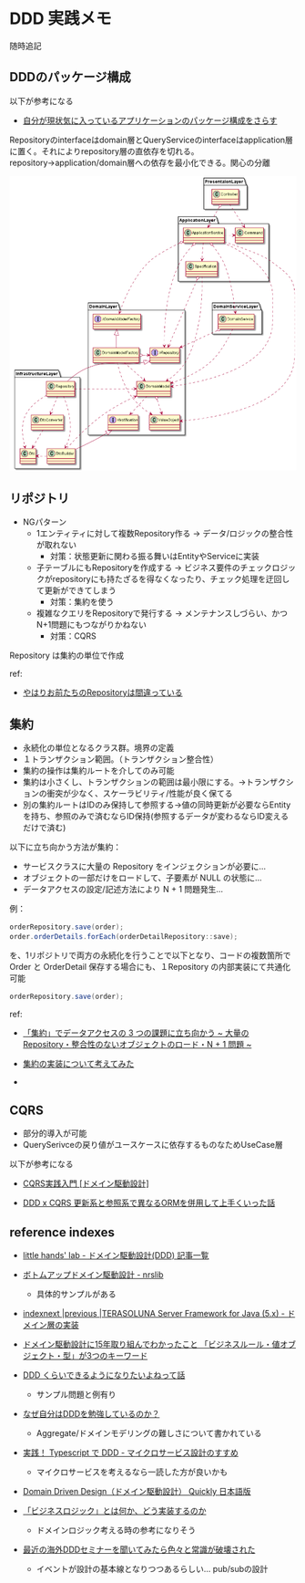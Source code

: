 # DDD 実践メモ

随時追記

## DDDのパッケージ構成

以下が参考になる

- [自分が現状気に入っているアプリケーションのパッケージ構成をさらす](https://qiita.com/os1ma/items/286eeec028e30e27587d)

Repositoryのinterfaceはdomain層とQueryServiceのinterfaceはapplication層に置く。それによりrepository層の直依存を切れる。repository→application/domain層への依存を最小化できる。関心の分離

![DDDクラス図](./images/ddd_layer_uml.png)

## リポジトリ

- NGパターン
    - 1エンティティに対して複数Repository作る -> データ/ロジックの整合性が取れない
        - 対策：状態更新に関わる振る舞いはEntityやServiceに実装
    - 子テーブルにもRepositoryを作成する -> ビジネス要件のチェックロジックがrepositoryにも持たざるを得なくなったり、チェック処理を迂回して更新ができてしまう
        - 対策：集約を使う
    - 複雑なクエリをRepositoryで発行する -> メンテナンスしづらい、かつ N+1問題にもつながりかねない
        - 対策：CQRS

Repository は集約の単位で作成

ref:

- [やはりお前たちのRepositoryは間違っている](https://qiita.com/mikesorae/items/ff8192fb9cf106262dbf)

## 集約

- 永続化の単位となるクラス群。境界の定義
- １トランザクション範囲。（トランザクション整合性）
- 集約の操作は集約ルートを介してのみ可能
- 集約は小さくし、トランザクションの範囲は最小限にする。->トランザクションの衝突が少なく、スケーラビリティ/性能が良く保てる
- 別の集約ルートはIDのみ保持して参照する->値の同時更新が必要ならEntityを持ち、参照のみで済むならID保持(参照するデータが変わるならID変えるだけで済む)

以下に立ち向かう方法が集約：

- サービスクラスに大量の Repository をインジェクションが必要に…
- オブジェクトの一部だけをロードして、子要素が NULL の状態に…
- データアクセスの設定/記述方法により N + 1 問題発生…

例：

```java
orderRepository.save(order);
order.orderDetails.forEach(orderDetailRepository::save);
```

を、1リポジトリで両方の永続化を行うことで以下となり、コードの複数箇所で Order と OrderDetail 保存する場合にも、１Repository の内部実装にて共通化可能

```java
orderRepository.save(order);
```

ref:

- [「集約」でデータアクセスの 3 つの課題に立ち向かう ~ 大量の Repository・整合性のないオブジェクトのロード・N + 1 問題 ~](https://qiita.com/os1ma/items/28f5d03d3b92e6a1e1d8)
- [集約の実装について考えてみた](https://zenn.dev/takashi_onawa/articles/4648332c035d97)

-

## CQRS

- 部分的導入が可能
- QuerySerivceの戻り値がユースケースに依存するものなためUseCase層

以下が参考になる

- [CQRS実践入門 [ドメイン駆動設計]](https://little-hands.hatenablog.com/entry/2019/12/02/cqrs)

- [DDD x CQRS 更新系と参照系で異なるORMを併用して上手くいった話](https://www.slideshare.net/koichiromatsuoka/ddd-x-cqrs-orm)

## reference indexes

- [little hands' lab - ドメイン駆動設計(DDD) 記事一覧](https://little-hands.hatenablog.com/archive/category/%E3%83%89%E3%83%A1%E3%82%A4%E3%83%B3%E9%A7%86%E5%8B%95%E8%A8%AD%E8%A8%88%28DDD%29)

- [ボトムアップドメイン駆動設計 - nrslib](https://nrslib.com/bottomup-ddd/)
    - 具体的サンプルがある

- [indexnext |previous |TERASOLUNA Server Framework for Java (5.x) - ドメイン層の実装](http://terasolunaorg.github.io/guideline/current/ja/ImplementationAtEachLayer/DomainLayer.html#repositoryimpl)

- [ドメイン駆動設計に15年取り組んでわかったこと 「ビジネスルール・値オブジェクト・型」が3つのキーワード](https://logmi.jp/tech/articles/322952)

- [DDD くらいできるようになりたいよねって話](https://style.biglobe.co.jp/entry/2020/01/15/130000)
    - サンプル問題と例有り

- [なぜ自分はDDDを勉強しているのか？](https://zenn.dev/katsukiniwa/articles/a0344d4837ddb8)
    - Aggregate/ドメインモデリングの難しさについて書かれている

- [実践！ Typescript で DDD - マイクロサービス設計のすすめ](https://tech.leverages.jp/entry/2021/08/19/141229)
    - マイクロサービスを考えるなら一読した方が良いかも

- [Domain Driven Design（ドメイン駆動設計） Quickly 日本語版](https://www.infoq.com/jp/minibooks/domain-driven-design-quickly/)

- [「ビジネスロジック」とは何か、どう実装するのか](https://qiita.com/os1ma/items/25725edfe3c2af93d735)
    - ドメインロジック考える時の参考になりそう

- [最近の海外DDDセミナーを聞いてみたら色々と常識が破壊された](https://qiita.com/dairappa/items/fd136a98cab98c517673)
    - イベントが設計の基本線となりつつあるらしい… pub/subの設計
  

